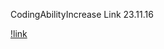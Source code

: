 CodingAbilityIncrease Link
23.11.16  

[!link](https://github.com/woongjoonchoi/CodingAbilityIncreaseChallange/tree/main/2023_11/1116)
